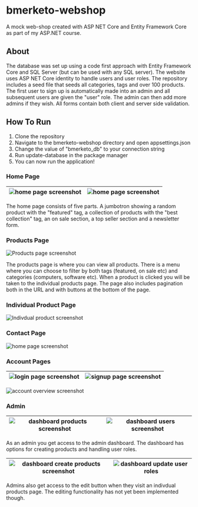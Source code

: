 # bmerketo-webshop

A mock web-shop created with ASP NET Core and Entity Framework Core as part of my ASP.NET course. 

## About

The database was set up using a code first approach with Entity Framework Core and SQL Server (but can be used with any SQL server). The website uses ASP NET Core identity to handle users and user roles. 
The repository includes a seed file that seeds all categories, tags and over 100 products. The first user to sign up is automatically made into an admin and all subsequent users are given the "user" role. The admin can then add more admins if they wish. All forms contain both client and server side validation.

## How To Run

1. Clone the repository
2. Navigate to the bmerketo-webshop directory and open appsettings.json
3. Change the value of "bmerketo_db" to your connection string
4. Run update-database in the package manager
5. You can now run the application!

### Home Page

| ![home page screenshot](Screenshots/home_page1.PNG) | ![home page screenshot](Screenshots/home_page2.PNG) |
|:---:|:---:|

The home page consists of five parts. A jumbotron showing a random product with the "featured" tag, a collection of products with the "best collection" tag, an on sale section, a top seller section and a newsletter form.

### Products Page

![Products page screenshot](Screenshots/products_desktop.PNG) 

The products page is where you can view all products. There is a menu where you can choose to filter by both tags (featured, on sale etc) and categories (computers, software etc). When a product is clicked you will be taken
to the individual products page. The page also includes pagination both in the URL and with buttons at the bottom of the page.

### Individual Product Page 

![Indivdual product screenshot](Screenshots/individual_product.png) 

### Contact Page 

![home page screenshot](Screenshots/contact_page.PNG) 

### Account Pages 
| ![login page screenshot](Screenshots/signin.PNG) | ![signup page screenshot](Screenshots/signup.PNG) |
|:---:|:---:|

![account overview screenshot](Screenshots/account_overview.PNG) 

### Admin

| ![dashboard products screenshot](Screenshots/dashboard_products.PNG) | ![dashboard users screenshot](Screenshots/dashboard_users.PNG) |
|:---:|:---:|

As an admin you get access to the admin dashboard. The dashboard has options for creating products and handling user roles.

| ![dashboard create products screenshot](Screenshots/dashboard_create.PNG) | ![dashboard update user roles](Screenshots/update_user.PNG) |
|:---:|:---:|

Admins also get access to the edit button when they visit an indivdual products page. The editing functionality has not yet been implemented though.
